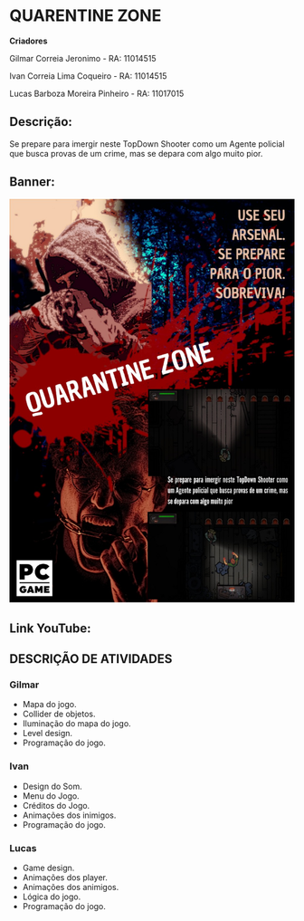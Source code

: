 

# QUARENTINE ZONE

**Criadores**

Gilmar Correia Jeronimo        - RA: 11014515

Ivan Correia Lima Coqueiro     - RA: 11014515

Lucas Barboza Moreira Pinheiro - RA: 11017015



## **Descrição:** 

Se prepare para imergir neste TopDown Shooter como um Agente policial que busca provas de um crime, mas se depara com algo muito pior.


## **Banner:**
![image](QZ_POSTER.jpeg)


## **Link YouTube:**

## DESCRIÇÃO DE ATIVIDADES

### Gilmar 

- Mapa do jogo. 
- Collider de objetos.
- Iluminação do mapa do jogo.
- Level design.
- Programação do jogo.


### Ivan

- Design do Som.
- Menu do Jogo.
- Créditos do Jogo.
- Animações dos inimigos.
- Programação do jogo.

### Lucas

- Game design.
- Animações dos player.
- Animações dos animigos.
- Lógica do jogo.
- Programação do jogo. 
